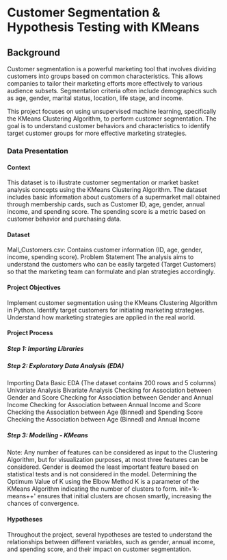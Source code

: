 # Customer Segmentation & Hypothesis Testing with KMeans
## Background
Customer segmentation is a powerful marketing tool that involves dividing customers into groups based on common characteristics. This allows companies to tailor their marketing efforts more effectively to various audience subsets. Segmentation criteria often include demographics such as age, gender, marital status, location, life stage, and income.

This project focuses on using unsupervised machine learning, specifically the KMeans Clustering Algorithm, to perform customer segmentation. The goal is to understand customer behaviors and characteristics to identify target customer groups for more effective marketing strategies.

### Data Presentation
#### Context
This dataset is to illustrate customer segmentation or market basket analysis concepts using the KMeans Clustering Algorithm. The dataset includes basic information about customers of a supermarket mall obtained through membership cards, such as Customer ID, age, gender, annual income, and spending score. The spending score is a metric based on customer behavior and purchasing data.

#### Dataset
Mall_Customers.csv: Contains customer information (ID, age, gender, income, spending score).
Problem Statement
The analysis aims to understand the customers who can be easily targeted (Target Customers) so that the marketing team can formulate and plan strategies accordingly.

#### Project Objectives
Implement customer segmentation using the KMeans Clustering Algorithm in Python.
Identify target customers for initiating marketing strategies.
Understand how marketing strategies are applied in the real world.

#### Project Process
##### Step 1: Importing Libraries
##### Step 2: Exploratory Data Analysis (EDA)
Importing Data
Basic EDA (The dataset contains 200 rows and 5 columns)
Univariate Analysis
Bivariate Analysis
Checking for Association between Gender and Score
Checking for Association between Gender and Annual Income
Checking for Association between Annual Income and Score
Checking the Association between Age (Binned) and Spending Score
Checking the Association between Age (Binned) and Annual Income
##### Step 3: Modelling - KMeans
Note:
Any number of features can be considered as input to the Clustering Algorithm, but for visualization purposes, at most three features can be considered.
Gender is deemed the least important feature based on statistical tests and is not considered in the model.
Determining the Optimum Value of K using the Elbow Method
K is a parameter of the KMeans Algorithm indicating the number of clusters to form.
init='k-means++' ensures that initial clusters are chosen smartly, increasing the chances of convergence.
#### Hypotheses
Throughout the project, several hypotheses are tested to understand the relationships between different variables, such as gender, annual income, and spending score, and their impact on customer segmentation.
